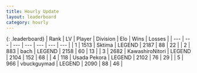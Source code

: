 ```yaml
---
title: Hourly Update
layout: leaderboard
category: hourly
---
```


{: .leaderboard}
| Rank | LV | Player | Division | Elo | Wins | Losses |
| --- | --- | --- | --- | --- | --- | --- |
| <span data-change="0">1</span> | 1513 | <span title="ID: 353063">Sktima</span> | LEGEND | <span data-change="0">2187</span> | <span data-change="0">88</span> | <span data-change="0">22</span> |
| <span data-change="0">2</span> | 883 | <span title="ID: 281795">bach</span> | LEGEND | <span data-change="0">2158</span> | <span data-change="0">60</span> | <span data-change="0">13</span> |
| <span data-change="0">3</span> | 2682 | <span title="ID: 164871">KawashiroNitori</span> | LEGEND | <span data-change="-3">2104</span> | <span data-change="5">152</span> | <span data-change="2">68</span> |
| <span data-change="0">4</span> | 118 | <span title="ID: 641994">Usada Pekora</span> | LEGEND | <span data-change="0">2102</span> | <span data-change="0">76</span> | <span data-change="0">29</span> |
| <span data-change="0">5</span> | 966 | <span title="ID: 418052">vbuckguymad</span> | LEGEND | <span data-change="0">2090</span> | <span data-change="0">88</span> | <span data-change="0">46</span> |